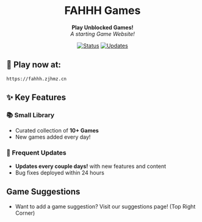 <div align="center">

# FAHHH Games

**Play Unblocked Games!**  
*A starting Game Website!*

[![Status](https://img.shields.io/badge/status-active-brightgreen.svg)](https://fahhh.zjhmz.cn)
[![Updates](https://img.shields.io/badge/updates-frequent-orange.svg)](https://fahhh.zjhmz.cn)

</div>

## 🚀 Play now at:

`https://fahhh.zjhmz.cn`

## ✨ Key Features


### 📚 Small Library
- Curated collection of **10+ Games**
- New games added every day!

### 🔄 Frequent Updates
- **Updates every couple days!** with new features and content
- Bug fixes deployed within 24 hours


## Game Suggestions
- Want to add a game suggestion? Visit our suggestions page! (Top Right Corner)